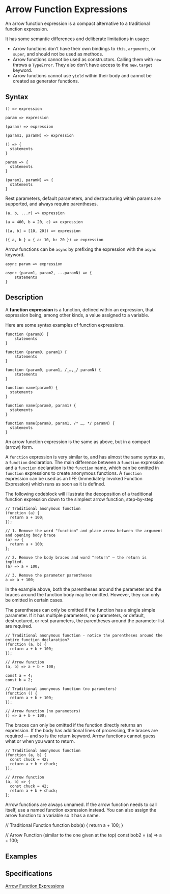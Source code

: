 # Arrow Function Expressions

An arrow function expression is a compact alternative to a traditional function expression.

It has some semantic differences and deliberate limitations in usage:

- Arrow functions don't have their own bindings to `this`, `arguments`, or `super`, and should not be used as methods.
- Arrow functions cannot be used as constructors. Calling them with `new` throws a `TypeError`. They also don't have access to the `new.target` keyword.
- Arrow functions cannot use `yield` within their body and cannot be created as generator functions.

## Syntax

    () => expression

    param => expression

    (param) => expression

    (param1, paramN) => expression

    () => {
      statements
    }

    param => {
      statements
    }

    (param1, paramN) => {
      statements
    }

Rest parameters, default parameters, and destructuring within params are supported, and always require parentheses.

    (a, b, ...r) => expression

    (a = 400, b = 20, c) => expression

    ([a, b] = [10, 20]) => expression

    ({ a, b } = { a: 10, b: 20 }) => expression

Arrow functions can be `async` by prefixing the expression with the `async` keyword.

    async param => expression

    async (param1, param2, ...paramN) => {
        statements
    }

## Description

A **function expression** is a function, defined within an expression, that expression being, among other kinds, a value assigned to a variable.

Here are some syntax examples of function expressions.

    function (param0) {
        statements
    }

    function (param0, param1) {
        statements
    }

    function (param0, param1, /_…,_/ paramN) {
        statements
    }

    function name(param0) {
      statements
    }

    function name(param0, param1) {
      statements
    }

    function name(param0, param1, /* …, */ paramN) {
      statements
    }

An arrow function expression is the same as above, but in a compact (arrow) form.

A `function` expression is very similar to, and has almost the same syntax as, a `function` declaration. The main difference between a `function` expression and a `function` declaration is the `function` name, which can be omitted in `function` expressions to create anonymous functions. A `function` expression can be used as an IIFE (Immediately Invoked Function Expression) which runs as soon as it is defined.

The following codeblock will illustrate the decoposition of a traditional function expression down to the simplest arrow function, step-by-step

    // Traditional anonymous function
    (function (a) {
      return a + 100;
    });

    // 1. Remove the word "function" and place arrow between the argument and opening body brace
    (a) => {
      return a + 100;
    };

    // 2. Remove the body braces and word "return" — the return is implied.
    (a) => a + 100;

    // 3. Remove the parameter parentheses
    a => a + 100;

In the example above, both the parentheses around the parameter and the braces around the function body may be omitted. However, they can only be omitted in certain cases.

The parentheses can only be omitted if the function has a single simple parameter. If it has multiple parameters, no parameters, or default, destructured, or rest parameters, the parentheses around the parameter list are required.

    // Traditional anonymous function - notice the parentheses around the entire function declaration?
    (function (a, b) {
      return a + b + 100;
    });

    // Arrow function
    (a, b) => a + b + 100;

    const a = 4;
    const b = 2;

    // Traditional anonymous function (no parameters)
    (function () {
      return a + b + 100;
    });

    // Arrow function (no parameters)
    () => a + b + 100;

The braces can only be omitted if the function directly returns an expression. If the body has additional lines of processing, the braces are required — and so is the return keyword. Arrow functions cannot guess what or when you want to return.

    // Traditional anonymous function
    (function (a, b) {
      const chuck = 42;
      return a + b + chuck;
    });

    // Arrow function
    (a, b) => {
      const chuck = 42;
      return a + b + chuck;
    };

Arrow functions are always unnamed. If the arrow function needs to call itself, use a named function expression instead. You can also assign the arrow function to a variable so it has a name.

// Traditional Function
function bob(a) {
return a + 100;
}

// Arrow Function (similar to the one given at the top)
const bob2 = (a) => a + 100;

## Examples

## Specifications

[Arrow Function Expressions](https://developer.mozilla.org/en-US/docs/Web/JavaScript/Reference/Functions/Arrow_functions)

